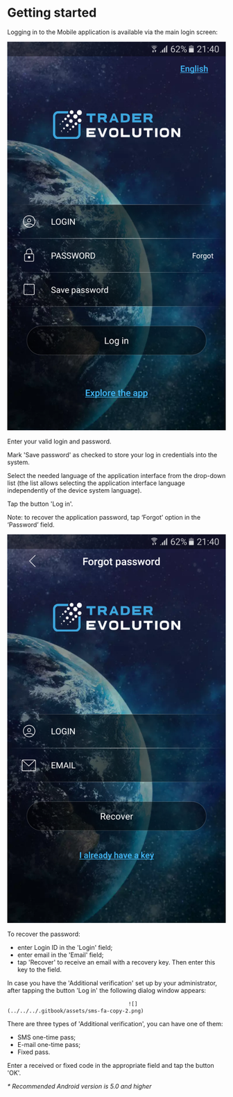 # Getting started

Logging in to the Mobile application is available via the main login screen:

![](../../../.gitbook/assets/1%20%2892%29.png)


Enter your valid login and password.

Mark 'Save password' as checked to store your log in credentials into the system.

Select the needed language of the application interface from the drop-down list \(the list allows selecting the application interface language independently of the device system language\).

Tap the button 'Log in'.

Note: to recover the application password, tap ‘Forgot’ option in the ‘Password’ field.

![](../../../.gitbook/assets/2%20%2881%29.png)


To recover the password:

* enter Login ID in the 'Login' field;
* enter email in the 'Email' field;
* tap 'Recover' to receive an email with a recovery key. Then enter this key to the field.

In case you have the 'Additional verification' set up by your administrator, after tapping the button 'Log in' the following dialog window appears:

                                           ![](../../../.gitbook/assets/sms-fa-copy-2.png) 

There are three types of 'Additional verification', you can have one of them:

* SMS one-time pass;
* E-mail one-time pass;
* Fixed pass.

Enter a received or fixed code in the appropriate field and tap the button 'OK'.

_\* Recommended Android version is 5.0 and higher_

